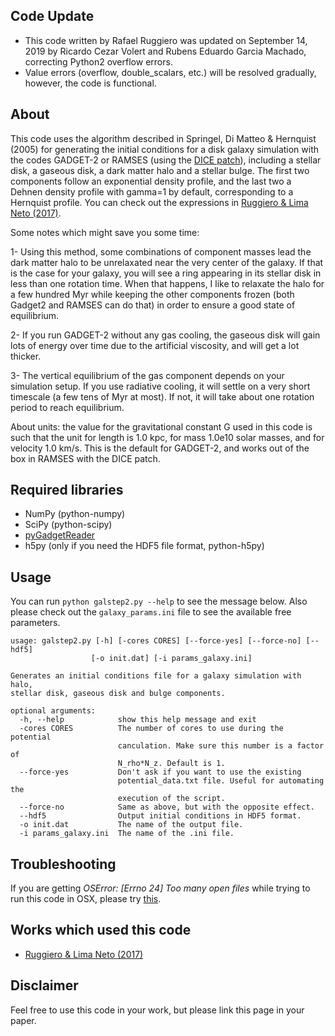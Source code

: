 ## Code Update

* This code written by Rafael Ruggiero was updated on September 14, 2019 by Ricardo Cezar Volert and Rubens Eduardo Garcia Machado, correcting Python2 overflow errors.
* Value errors (overflow, double_scalars, etc.) will be resolved gradually, however, the code is functional.

## About

This code uses the algorithm described in Springel, Di Matteo & Hernquist
(2005) for generating the initial conditions for a disk galaxy simulation
with the codes GADGET-2 or RAMSES (using the [DICE patch](https://bitbucket.org/vperret/dice/wiki/RAMSES%20simulation)), including 
a stellar disk, a gaseous disk, a dark matter halo and a stellar bulge. The
first two components follow an exponential density profile, and the last
two a Dehnen density profile with gamma=1 by default, corresponding to a 
Hernquist profile. You can check out the expressions in
[Ruggiero & Lima Neto (2017)](http://adsabs.harvard.edu/cgi-bin/bib_query?arXiv:1703.08550).

Some notes which might save you some time:

1- Using this method, some combinations of component masses lead the dark
matter halo to be unrelaxated near the very center of the galaxy. If
that is the case for your galaxy, you will see a ring appearing in
its stellar disk in less than one rotation time. When that happens,
I like to relaxate the halo for a few hundred Myr while keeping the
other components frozen (both Gadget2 and RAMSES can do that) in order
to ensure a good state of equilibrium.

2- If you run GADGET-2 without any gas cooling, the gaseous disk will
gain lots of energy over time due to the artificial viscosity, and will
get a lot thicker.

3- The vertical equilibrium of the gas component depends on your
simulation setup.  If you use radiative cooling, it will settle on a
very short timescale (a few tens of Myr at most).  If not, it will take
about one rotation period to reach equilibrium.

About units: the value for the gravitational constant G used in this code
is such that the unit for length is 1.0 kpc, for mass 1.0e10 solar masses,
and for velocity 1.0 km/s. This is the default for GADGET-2, and works out
of the box in RAMSES with the DICE patch.


## Required libraries
 
* NumPy (python-numpy)
* SciPy (python-scipy)
* [pyGadgetReader](https://bitbucket.org/rthompson/pygadgetreader)
* h5py (only if you need the HDF5 file format, python-h5py)


## Usage

You can run `python galstep2.py --help` to see the message below. Also please
check out the `galaxy_params.ini` file to see the available free parameters.

    usage: galstep2.py [-h] [-cores CORES] [--force-yes] [--force-no] [--hdf5]
                      [-o init.dat] [-i params_galaxy.ini]
    
    Generates an initial conditions file for a galaxy simulation with halo,
    stellar disk, gaseous disk and bulge components.
    
    optional arguments:
      -h, --help            show this help message and exit
      -cores CORES          The number of cores to use during the potential
                            canculation. Make sure this number is a factor of
                            N_rho*N_z. Default is 1.
      --force-yes           Don't ask if you want to use the existing
                            potential_data.txt file. Useful for automating the
                            execution of the script.
      --force-no            Same as above, but with the opposite effect.
      --hdf5                Output initial conditions in HDF5 format.
      -o init.dat           The name of the output file.
      -i params_galaxy.ini  The name of the .ini file.

## Troubleshooting

If you are getting *OSError: [Errno 24] Too many open files* while trying
to run this code in OSX, please try [this](https://superuser.com/questions/302754/increase-the-maximum-number-of-open-file-descriptors-in-snow-leopard/514049#514049).


## Works which used this code

* [Ruggiero & Lima Neto (2017)](http://adsabs.harvard.edu/cgi-bin/bib_query?arXiv:1703.08550)


## Disclaimer

Feel free to use this code in your work, but please link this page
in your paper.
